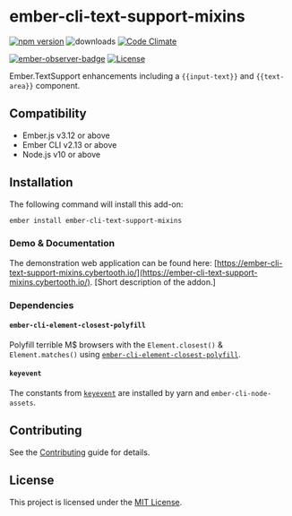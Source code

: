 # ember-cli-text-support-mixins

[![npm version](http://badge.fury.io/js/ember-cli-text-support-mixins.svg)](http://badge.fury.io/js/ember-cli-text-support-mixins) ![downloads](https://img.shields.io/npm/dy/ember-cli-text-support-mixins.svg) [![Code Climate](http://codeclimate.com/github/cybertoothca/ember-cli-text-support-mixins/badges/gpa.svg)](http://codeclimate.com/github/cybertoothca/ember-cli-text-support-mixins)

[![ember-observer-badge](http://emberobserver.com/badges/ember-cli-text-support-mixins.svg)](http://emberobserver.com/addons/ember-cli-text-support-mixins) [![License](http://img.shields.io/npm/l/ember-cli-text-support-mixins.svg)](LICENSE.md)

Ember.TextSupport enhancements including a `{{input-text}}` and `{{text-area}}` component.

## Compatibility

- Ember.js v3.12 or above
- Ember CLI v2.13 or above
- Node.js v10 or above

## Installation

The following command will install this add-on:

```bash
ember install ember-cli-text-support-mixins
```

### Demo & Documentation

The demonstration web application can be found here:
[https://ember-cli-text-support-mixins.cybertooth.io/](https://ember-cli-text-support-mixins.cybertooth.io/).
[Short description of the addon.]

### Dependencies

#### `ember-cli-element-closest-polyfill`

Polyfill terrible M$ browsers with the `Element.closest()` & `Element.matches()` using
[`ember-cli-element-closest-polyfill`](https://github.com/miguelcobain/ember-cli-element-closest-polyfill).

#### `keyevent`

The constants from [`keyevent`](https://github.com/cybertoothca/keyevent) are installed
by yarn and `ember-cli-node-assets`.

## Contributing

See the [Contributing](CONTRIBUTING.md) guide for details.

## License

This project is licensed under the [MIT License](LICENSE.md).
